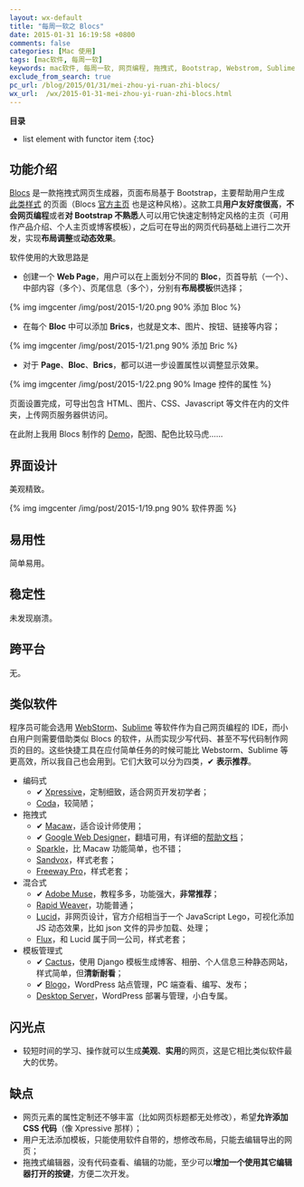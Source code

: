 ```yaml
---
layout: wx-default
title: "每周一软之 Blocs"
date: 2015-01-31 16:19:58 +0800
comments: false
categories: [Mac 使用]
tags: [mac软件, 每周一软]
keywords: mac软件, 每周一软, 网页编程, 拖拽式, Bootstrap, Webstrom, Sublime, Xpressive, Macaw, Google Web Desinger, Adobe Muse, Cactus, Blogo 
exclude_from_search: true
pc_url: /blog/2015/01/31/mei-zhou-yi-ruan-zhi-blocs/
wx_url:  /wx/2015-01-31-mei-zhou-yi-ruan-zhi-blocs.html
---
```


__目录__

* list element with functor item
{:toc}

<!-- excerpt start -->

## 功能介绍

[Blocs](http://blocsapp.com/) 是一款拖拽式网页生成器，页面布局基于 Bootstrap，主要帮助用户生成 [此类样式](https://www.meteor.com/) 的页面（Blocs [官方主页](http://blocsapp.com/) 也是这种风格）。这款工具**用户友好度很高**，**不会网页编程**或者**对 Bootstrap 不熟悉**人可以用它快速定制特定风格的主页（可用作产品介绍、个人主页或博客模板），之后可在导出的网页代码基础上进行二次开发，实现**布局调整**或**动态效果**。

软件使用的大致思路是

- 创建一个 **Web Page**，用户可以在上面划分不同的 **Bloc**，页首导航（一个）、中部内容（多个）、页尾信息（多个），分别有**布局模板**供选择；

{% img imgcenter /img/post/2015-1/20.png 90% 添加 Bloc %}

<!-- excerpt end -->

- 在每个 **Bloc** 中可以添加 **Brics**，也就是文本、图片、按钮、链接等内容；

{% img imgcenter /img/post/2015-1/21.png 90% 添加 Bric %}

- 对于 **Page**、**Bloc**、**Brics**，都可以进一步设置属性以调整显示效果。

{% img imgcenter /img/post/2015-1/22.png 90% Image 控件的属性 %}

页面设置完成，可导出包含 HTML、图片、CSS、Javascript 等文件在内的文件夹，上传网页服务器供访问。

在此附上我用 Blocs 制作的 [Demo](/demo/poem/index.html)，配图、配色比较马虎……

## 界面设计

美观精致。

{% img imgcenter /img/post/2015-1/19.png 90% 软件界面 %}

## 易用性

简单易用。

## 稳定性

未发现崩溃。

##  跨平台

无。

##  类似软件

程序员可能会选用 [WebStorm](http://www.jetbrains.com/webstorm/)、[Sublime](http://www.sublimetext.com/) 等软件作为自己网页编程的 IDE，而小白用户则需要借助类似 Blocs 的软件，从而实现少写代码、甚至不写代码制作网页的目的。这些快捷工具在应付简单任务的时候可能比 Webstorm、Sublime 等更高效，所以我自己也会用到。它们大致可以分为四类，✔︎ **表示推荐**。

- 编码式
	-  ✔︎ [Xpressive](http://xpressive.org/)，定制细致，适合网页开发初学者；
	- [Coda](http://www.panic.com/coda/)，较简陋；
- 拖拽式
	-  ✔︎ [Macaw](http://www.macaw.co/)，适合设计师使用；
	-  ✔︎ [Google Web Designer](http://www.google.com/webdesigner/)，翻墙可用，有详细的[帮助文档](https://support.google.com/webdesigner/?hl=zh-Hans#topic=3178270)；
	- [Sparkle](http://sparkle.cx/)，比 Macaw 功能简单，也不错；
	- [Sandvox](http://www.karelia.com/products/sandvox/)，样式老套；
	- [Freeway Pro](http://www.softpress.com/freeway-pro/)，样式老套；
- 混合式
	-  ✔︎ [Adobe Muse](http://muse.adobe.com/)，教程多多，功能强大，**非常推荐**；
	- [Rapid Weaver](http://realmacsoftware.com/rapidweaver)，功能普通；
	- [Lucid](http://www.theescapers.com/lucid/index.html)，非网页设计，官方介绍相当于一个 JavaScript Lego，可视化添加 JS 动态效果，比如 json 文件的异步加载、处理；
	- [Flux](http://www.theescapers.com/flux/index.html)，和 Lucid 属于同一公司，样式老套；
- 模板管理式
	-  ✔︎ [Cactus](http://cactusformac.com/)，使用 Django 模板生成博客、相册、个人信息三种静态网站，样式简单，但**清新耐看**；
	-  ✔︎ [Blogo](http://www.getblogo.com/)，WordPress 站点管理，PC 端查看、编写、发布；
	-  [Desktop Server](http://serverpress.com/products/desktopserver/)，WordPress 部署与管理，小白专属。

##  闪光点

- 较短时间的学习、操作就可以生成**美观**、**实用**的网页，这是它相比类似软件最大的优势。

##  缺点

- 网页元素的属性定制还不够丰富（比如网页标题都无处修改），希望**允许添加 CSS 代码**（像 Xpressive 那样）；
- 用户无法添加模板，只能使用软件自带的，想修改布局，只能去编辑导出的网页；
- 拖拽式编辑器，没有代码查看、编辑的功能，至少可以**增加一个使用其它编辑器打开的按键**，方便二次开发。